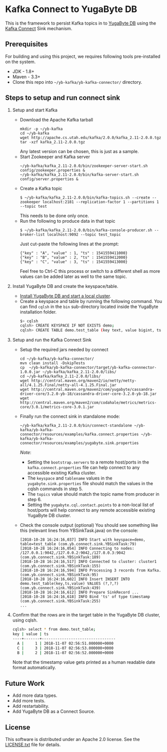 # Kafka Connect to YugaByte DB

This is the framework to persist Kafka topics in to [YugaByte DB](https://github.com/YugaByte/yugabyte-db) using the [Kafka Connect](https://docs.confluent.io/3.0.0/connect/intro.html) Sink mechanism.

## Prerequisites

For building and using this project, we requires following tools pre-installed on the system.
- JDK - 1.8+
- Maven - 3.3+
- Clone this repo into `~/yb-kafka/yb-kafka-connector/` directory.


## Steps to setup and run connect sink
1. Setup and start Kafka
   - Download the Apache Kafka tarball
     ```
     mkdir -p ~/yb-kafka
     cd ~/yb-kafka
     wget http://apache.cs.utah.edu/kafka/2.0.0/kafka_2.11-2.0.0.tgz
     tar -xzf kafka_2.11-2.0.0.tgz
     ```
     Any latest version can be chosen, this is just as a sample.
   - Start Zookeeper and Kafka server
     ```
     ~/yb-kafka/kafka_2.11-2.0.0/bin/zookeeper-server-start.sh config/zookeeper.properties &
     ~/yb-kafka/kafka_2.11-2.0.0/bin/kafka-server-start.sh config/server.properties &
     ```
   - Create a Kafka topic
     ```
     $ ~/yb-kafka/kafka_2.11-2.0.0/bin/kafka-topics.sh --create --zookeeper localhost:2181 --replication-factor 1 --partitions 1 --topic test
     ```
     This needs to be done only once.
   - Run the following to produce data in that topic
     ```
     $ ~/yb-kafka/kafka_2.11-2.0.0/bin/kafka-console-producer.sh --broker-list localhost:9092 --topic test_topic
     ```
     Just cut-paste the following lines at the prompt:
     ```
     {"key" : "A", "value" : 1, "ts" : 1541559411000}
     {"key" : "B", "value" : 2, "ts" : 1541559412000}
     {"key" : "C", "value" : 3, "ts" : 1541559413000}
     ```
     Feel free to Ctrl-C this process or switch to a different shell as more values can be added later as well to the same topic.

2. Install YugaByte DB and create the keyspace/table.
   - [Install YugaByte DB and start a local cluster](https://docs.yugabyte.com/quick-start/install/).
   - Create a keyspace and table by running the following command. You can find `cqlsh` in the `bin` sub-directory located inside the YugaByte installation folder.
     ```sh
     $> cqlsh
     cqlsh> CREATE KEYSPACE IF NOT EXISTS demo;
     cqlsh> CREATE TABLE demo.test_table (key text, value bigint, ts timestamp, PRIMARY KEY (key));
     ```

3. Setup and run the Kafka Connect Sink
   - Setup the required jars needed by connect
     ```
     cd ~/yb-kafka/yb-kafka-connector/
     mvn clean install -DskipTests
     cp  ~/yb-kafka/yb-kafka-connector/target/yb-kafka-connnector-1.0.0.jar ~/yb-kafka/kafka_2.11-2.0.0/libs/
     cd ~/yb-kafka/kafka_2.11-2.0.0/libs/
     wget http://central.maven.org/maven2/io/netty/netty-all/4.1.25.Final/netty-all-4.1.25.Final.jar
     wget http://central.maven.org/maven2/com/yugabyte/cassandra-driver-core/3.2.0-yb-18/cassandra-driver-core-3.2.0-yb-18.jar
     wget http://central.maven.org/maven2/com/codahale/metrics/metrics-core/3.0.1/metrics-core-3.0.1.jar
     ```

   - Finally run the connect sink in standalone mode:
     ```
     ~/yb-kafka/kafka_2.11-2.0.0/bin/connect-standalone ~/yb-kafka/yb-kafka-connector/resources/examples/kafka.connect.properties ~/yb-kafka/yb-kafka-connector/resources/examples/yugabyte.sink.properties 
     ```

     *Note*:
       - Setting the `bootstrap.servers` to a remote host/ports in the `kafka.connect.properties` file can help connect to any accessible existing Kafka cluster.
       - The `keyspace` and `tablename` values in the `yugabyte.sink.properties` file should match the values in the cqlsh commands in step 5.
       - The `topics` value should match the topic name from producer in step 6.
       - Setting the `yugabyte.cql.contact.points` to a non-local list of host/ports will help connect to any remote accessible existing YugaByte DB cluster.

   - Check the console output (optional)
     You should see something like this (relevant lines from YBSinkTask.java) on the console:
     ```
     [2018-10-28 16:24:16,037] INFO Start with keyspace=demo, table=test_table (com.yb.connect.sink.YBSinkTask:79)
     [2018-10-28 16:24:16,054] INFO Connecting to nodes: /127.0.0.1:9042,/127.0.0.2:9042,/127.0.0.3:9042 (com.yb.connect.sink.YBSinkTask:189)
     [2018-10-28 16:24:16,517] INFO Connected to cluster: cluster1 (com.yb.connect.sink.YBSinkTask:155)
     [2018-10-28 16:24:16,594] INFO Processing 3 records from Kafka. (com.yb.connect.sink.YBSinkTask:95)
     [2018-10-28 16:24:16,602] INFO Insert INSERT INTO demo.test_table(key,ts,value) VALUES (?,?,?) (com.yb.connect.sink.YBSinkTask:439)
     [2018-10-28 16:24:16,612] INFO Prepare SinkRecord ...
     [2018-10-28 16:24:16,618] INFO Bind 'ts' of type timestamp (com.yb.connect.sink.YBSinkTask:255)
     ...
     ```

4. Confirm that the rows are in the target table in the YugaByte DB cluster, using cqlsh.
   ```sh
   cqlsh> select * from demo.test_table;
   key | value | ts
   ----+-------+---------------------------------
     A |     1 | 2018-11-07 02:56:51.000000+0000
     C |     3 | 2018-11-07 02:56:53.000000+0000
     B |     2 | 2018-11-07 02:56:52.000000+0000
   ```
   Note that the timestamp value gets printed as a human readable date format automatically.

## Future Work
- Add more data types.
- Add more tests.
- Add restartability.
- Add YugaByte DB as a Connect Source.

## License
This software is distributed under an Apache 2.0 license. See the [LICENSE.txt](https://github.com/YugaByte/yb-kafka-connector/LICENSE) file for details.
